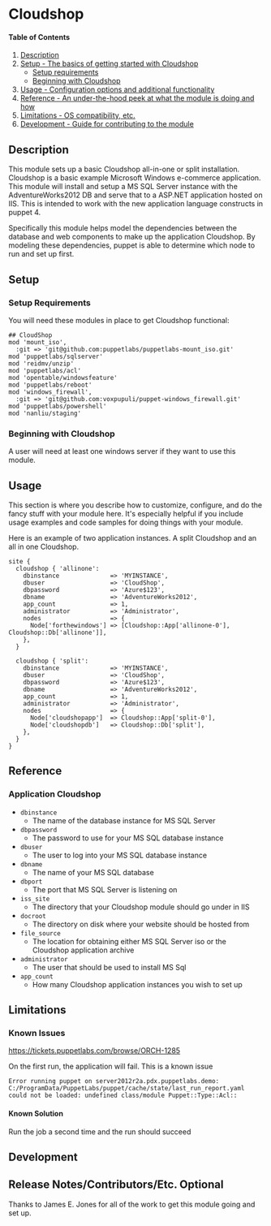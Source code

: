 # Cloudshop

#### Table of Contents

1. [Description](#description)
2. [Setup - The basics of getting started with Cloudshop](#setup)
    * [Setup requirements](#setup-requirements)
    * [Beginning with Cloudshop](#beginning-with-Cloudshop)
3. [Usage - Configuration options and additional functionality](#usage)
4. [Reference - An under-the-hood peek at what the module is doing and how](#reference)
5. [Limitations - OS compatibility, etc.](#limitations)
6. [Development - Guide for contributing to the module](#development)

## Description

This module sets up a basic Cloudshop all-in-one or split installation. Cloudshop is a basic example Microsoft Windows e-commerce application. This module will install and setup a MS SQL Server instance with the AdventureWorks2012 DB and serve that to a ASP.NET application hosted on IIS. This is intended to work with the new application language constructs in puppet 4.

Specifically this module helps model the dependencies between the database and web components to make up the application Cloudshop. By modeling these dependencies, puppet is able to determine which node to run and set up first.

## Setup

### Setup Requirements

You will need these modules in place to get Cloudshop functional:

```
## CloudShop
mod 'mount_iso',
  :git => 'git@github.com:puppetlabs/puppetlabs-mount_iso.git'
mod 'puppetlabs/sqlserver'
mod 'reidmv/unzip'
mod 'puppetlabs/acl'
mod 'opentable/windowsfeature'
mod 'puppetlabs/reboot'
mod 'windows_firewall',
  :git => 'git@github.com:voxpupuli/puppet-windows_firewall.git'
mod 'puppetlabs/powershell'
mod 'nanliu/staging'
```

### Beginning with Cloudshop

A user will need at least one windows server if they want to use this module.

## Usage

This section is where you describe how to customize, configure, and do the fancy stuff with your module here. It's especially helpful if you include usage examples and code samples for doing things with your module.

Here is an example of two application instances. A split Cloudshop and an all in one Cloudshop.

```
site {
  cloudshop { 'allinone':
    dbinstance              => 'MYINSTANCE',
    dbuser                  => 'CloudShop',
    dbpassword              => 'Azure$123',
    dbname                  => 'AdventureWorks2012',
    app_count               => 1,
    administrator           => 'Administrator',
    nodes                   => {
      Node['forthewindows'] => [Cloudshop::App['allinone-0'], Cloudshop::Db['allinone']],
    },
  }

  cloudshop { 'split':
    dbinstance              => 'MYINSTANCE',
    dbuser                  => 'CloudShop',
    dbpassword              => 'Azure$123',
    dbname                  => 'AdventureWorks2012',
    app_count               => 1,
    administrator           => 'Administrator',
    nodes                   => {
      Node['cloudshopapp']  => Cloudshop::App['split-0'],
      Node['cloudshopdb']   => Cloudshop::Db['split'],
    },
  }
}
```

## Reference

### Application Cloudshop

* `dbinstance`
  + The name of the database instance for MS SQL Server
* `dbpassword`
  + The password to use for your MS SQL database instance
* `dbuser`
  + The user to log into your MS SQL database instance
* `dbname`
  + The name of your MS SQL database
* `dbport`
  + The port that MS SQL Server is listening on
* `iss_site`
  + The directory that your Cloudshop module should go under in IIS
* `docroot`
  + The directory on disk where your website should be hosted from
* `file_source`
  + The location for obtaining either MS SQL Server iso or the Cloudshop application archive
* `administrator`
  + The user that should be used to install MS Sql
* `app_count`
  + How many Cloudshop application instances you wish to set up

## Limitations

### Known Issues

https://tickets.puppetlabs.com/browse/ORCH-1285

On the first run, the application will fail. This is a known issue

```
Error running puppet on server2012r2a.pdx.puppetlabs.demo: C:/ProgramData/PuppetLabs/puppet/cache/state/last_run_report.yaml could not be loaded: undefined class/module Puppet::Type::Acl::
```

#### Known Solution

Run the job a second time and the run should succeed

## Development

## Release Notes/Contributors/Etc. **Optional**

Thanks to James E. Jones for all of the work to get this module going and set up.
